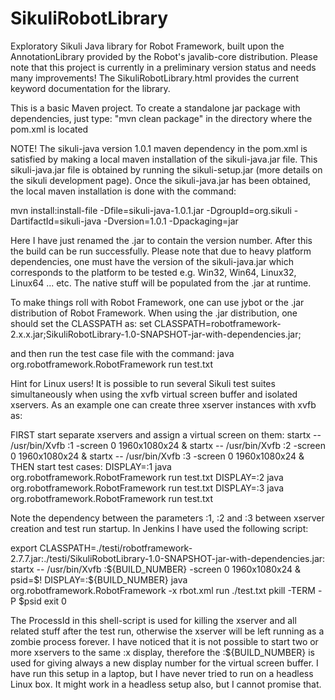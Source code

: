 SikuliRobotLibrary
==================

Exploratory Sikuli Java library for Robot Framework, built upon the AnnotationLibrary provided by the Robot's javalib-core distribution. Please note that this project is currently in a preliminary version status and needs many improvements! The SikuliRobotLibrary.html provides the current keyword documentation for the library.

This is a basic Maven project. To create a standalone jar package with dependencies, just type: "mvn clean package" in the directory where the pom.xml is located

NOTE! The sikuli-java version 1.0.1 maven dependency in the pom.xml is satisfied by making a local maven installation of the sikuli-java.jar file. This sikuli-java.jar file is obtained by running the sikuli-setup.jar (more details on the sikuli development page). Once the sikuli-java.jar has been obtained, the local maven installation is done with the command:

mvn install:install-file -Dfile=sikuli-java-1.0.1.jar -DgroupId=org.sikuli -DartifactId=sikuli-java -Dversion=1.0.1 -Dpackaging=jar

Here I have just renamed the .jar to contain the version number. After this the build can be run successfully. Please note that due to heavy platform dependencies, one must have the version of the sikuli-java.jar which corresponds to the platform to be tested e.g. Win32, Win64, Linux32, Linux64 ... etc. The native stuff will be populated from the .jar at runtime.

To make things roll with Robot Framework, one can use jybot or the .jar distribution of Robot Framework. When using the .jar distribution, one should set the CLASSPATH as:
set CLASSPATH=robotframework-2.x.x.jar;SikuliRobotLibrary-1.0-SNAPSHOT-jar-with-dependencies.jar;

and then run the test case file with the command:
java org.robotframework.RobotFramework run test.txt

Hint for Linux users! It is possible to run several Sikuli test suites simultaneously when using the xvfb virtual screen buffer and isolated xservers. As an example one can create three xserver instances with xvfb as:

FIRST start separate xservers and assign a virtual screen on them:
startx -- /usr/bin/Xvfb :1 -screen 0 1960x1080x24 &
startx -- /usr/bin/Xvfb :2 -screen 0 1960x1080x24 &
startx -- /usr/bin/Xvfb :3 -screen 0 1960x1080x24 &
THEN start test cases:
DISPLAY=:1 java org.robotframework.RobotFramework run test.txt
DISPLAY=:2 java org.robotframework.RobotFramework run test.txt
DISPLAY=:3 java org.robotframework.RobotFramework run test.txt

Note the dependency between the parameters :1, :2 and :3 between xserver creation and test run startup. In Jenkins I have used the following script:

export CLASSPATH=./testi/robotframework-2.7.7.jar:./testi/SikuliRobotLibrary-1.0-SNAPSHOT-jar-with-dependencies.jar:
startx -- /usr/bin/Xvfb :${BUILD_NUMBER} -screen 0 1960x1080x24 &
psid=$!
DISPLAY=:${BUILD_NUMBER} java org.robotframework.RobotFramework -x rbot.xml run ./test.txt
pkill -TERM -P $psid
exit 0

The ProcessId in this shell-script is used for killing the xserver and all related stuff after the test run, otherwise the xserver will be left running as a zombie process forever. I have noticed that it is not possible to start two or more xservers to the same :x display, therefore the :${BUILD_NUMBER} is used for giving always a new display number for the virtual screen buffer. I have run this setup in a laptop, but I have never tried to run on a headless Linux box. It might work in a headless setup also, but I cannot promise that.
